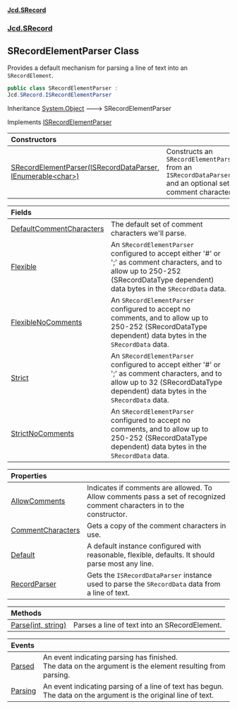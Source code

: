 #### [Jcd.SRecord](index.md 'index')
### [Jcd.SRecord](Jcd.SRecord.md 'Jcd.SRecord')

## SRecordElementParser Class

Provides a default mechanism for parsing a line of text into an `SRecordElement`.

```csharp
public class SRecordElementParser :
Jcd.SRecord.ISRecordElementParser
```

Inheritance [System.Object](https://docs.microsoft.com/en-us/dotnet/api/System.Object 'System.Object') &#129106; SRecordElementParser

Implements [ISRecordElementParser](Jcd.SRecord.ISRecordElementParser.md 'Jcd.SRecord.ISRecordElementParser')

| Constructors | |
| :--- | :--- |
| [SRecordElementParser(ISRecordDataParser, IEnumerable&lt;char&gt;)](Jcd.SRecord.SRecordElementParser.SRecordElementParser(Jcd.SRecord.ISRecordDataParser,System.Collections.Generic.IEnumerable_char_).md 'Jcd.SRecord.SRecordElementParser.SRecordElementParser(Jcd.SRecord.ISRecordDataParser, System.Collections.Generic.IEnumerable<char>)') | Constructs an `SRecordElementParser` from an `ISRecordDataParser` and an optional set of comment characters. |

| Fields | |
| :--- | :--- |
| [DefaultCommentCharacters](Jcd.SRecord.SRecordElementParser.DefaultCommentCharacters.md 'Jcd.SRecord.SRecordElementParser.DefaultCommentCharacters') | The default set of comment characters we'll parse. |
| [Flexible](Jcd.SRecord.SRecordElementParser.Flexible.md 'Jcd.SRecord.SRecordElementParser.Flexible') | An `SRecordElementParser` configured to accept either '#' or ';' as comment characters,  and to allow up to 250-252 (SRecordDataType dependent) data bytes in the `SRecordData` data. |
| [FlexibleNoComments](Jcd.SRecord.SRecordElementParser.FlexibleNoComments.md 'Jcd.SRecord.SRecordElementParser.FlexibleNoComments') | An `SRecordElementParser` configured to accept no comments, and to allow up to 250-252 (SRecordDataType dependent) data bytes in the `SRecordData` data. |
| [Strict](Jcd.SRecord.SRecordElementParser.Strict.md 'Jcd.SRecord.SRecordElementParser.Strict') | An `SRecordElementParser` configured to accept either '#' or ';' as comment characters,  and to allow up to 32 (SRecordDataType dependent) data bytes in the `SRecordData` data. |
| [StrictNoComments](Jcd.SRecord.SRecordElementParser.StrictNoComments.md 'Jcd.SRecord.SRecordElementParser.StrictNoComments') | An `SRecordElementParser` configured to accept no comments, and to allow up to 250-252 (SRecordDataType dependent) data bytes in the `SRecordData` data. |

| Properties | |
| :--- | :--- |
| [AllowComments](Jcd.SRecord.SRecordElementParser.AllowComments.md 'Jcd.SRecord.SRecordElementParser.AllowComments') | Indicates if comments are allowed. To Allow comments pass a set of recognized comment characters in to the constructor. |
| [CommentCharacters](Jcd.SRecord.SRecordElementParser.CommentCharacters.md 'Jcd.SRecord.SRecordElementParser.CommentCharacters') | Gets a copy of the comment characters in use. |
| [Default](Jcd.SRecord.SRecordElementParser.Default.md 'Jcd.SRecord.SRecordElementParser.Default') | A default instance configured with reasonable, flexible, defaults. It should parse most any line. |
| [RecordParser](Jcd.SRecord.SRecordElementParser.RecordParser.md 'Jcd.SRecord.SRecordElementParser.RecordParser') | Gets the `ISRecordDataParser` instance used to parse the `SRecordData` data from a line of text. |

| Methods | |
| :--- | :--- |
| [Parse(int, string)](Jcd.SRecord.SRecordElementParser.Parse(int,string).md 'Jcd.SRecord.SRecordElementParser.Parse(int, string)') | Parses a line of text into an SRecordElement. |

| Events | |
| :--- | :--- |
| [Parsed](Jcd.SRecord.SRecordElementParser.Parsed.md 'Jcd.SRecord.SRecordElementParser.Parsed') | An event indicating parsing has finished.<br/>The data on the argument is the element resulting from parsing. |
| [Parsing](Jcd.SRecord.SRecordElementParser.Parsing.md 'Jcd.SRecord.SRecordElementParser.Parsing') | An event indicating parsing of a line of text has begun.<br/>The data on the argument is the original line of text. |
